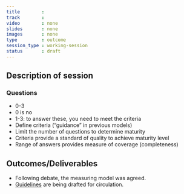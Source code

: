 ```yaml
---
title        : 
track        : 
video        : none
slides       : none
images       : none
type         : outcome
session_type : working-session         
status       : draft  
---
```


## Description of session

### Questions 
 - 0-3
 - 0 is no
 - 1-3:  to answer these, you need to meet the criteria
 - Define criteria (“guidance” in previous models)
 - Limit the number of questions to determine maturity
 - Criteria provide a standard of quality to achieve maturity level
 - Range of answers provides measure of coverage (completeness)


## Outcomes/Deliverables 

 - Following debate, the measuring model was agreed.
 - [Guidelines](https://docs.google.com/presentation/d/1GK1fgbeq9fwEdVscjyr-kwPRE5jTf4VRR0-eTrDdYsc/edit?usp=sharing ) are being drafted for circulation.

